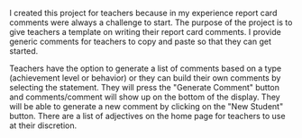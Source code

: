 
I created this project for teachers because in my experience report card comments were always a challenge to start. The purpose of the project is to give teachers a template on writing their report card comments. I provide generic comments for teachers to copy and paste so that they can get started. 


Teachers have the option to generate a list of comments based on a type (achievement level or behavior) or they can build their own comments by selecting the statement. They will press the "Generate Comment" button and comments/comment will show up on the bottom of the display. They will be able to generate a new comment by clicking on the "New Student" button. There are a list of adjectives on the home page for teachers to use at their discretion.  

